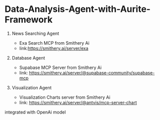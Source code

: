 # Data-Analysis-Agent-with-Aurite-Framework

1. News Searching Agent
    - Exa Search MCP from Smithery Ai
    - link:https://smithery.ai/server/exa

2. Database Agent
   - Supabase MCP Server from Smithery Ai
   - link: https://smithery.ai/server/@supabase-community/supabase-mcp

3. Visualization Agent
    - Visualization Charts server from Smithery Ai
    - link: https://smithery.ai/server/@antvis/mcp-server-chart

integrated with OpenAi model
   
